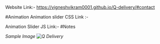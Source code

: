 Website Link:- https://vigneshvikram0001.github.io/Q-delivery/#contact

#Animation
Animation slider CSS Link :-
    <link href="https://unpkg.com/aos@2.3.1/dist/aos.css" rel="stylesheet"> 
    
Animation Slider JS Link:-
    <script src="https://unpkg.com/aos@2.3.1/dist/aos.js"></script>
    <script> 
        AOS.init();
    </script>
#Notes
    <i data-aos="fade-up" data-aos-duration="1000">
    <i data-aos="flip-left" data-aos-delay="1500">

Sample Image
![Q Delivery](https://user-images.githubusercontent.com/118509275/220020172-78e99541-e8e0-49a4-b91c-809d96426850.jpeg)
